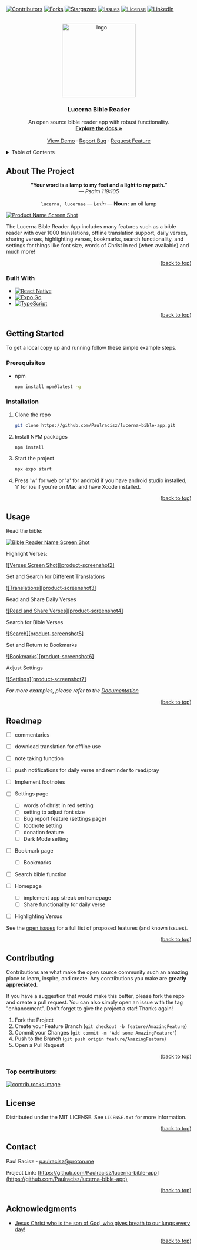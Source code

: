 <!-- Improved compatibility of back to top link: See: https://github.com/othneildrew/Best-README-Template/pull/73 -->
<a id="readme-top"></a>
<!--
*** Thanks for checking out the Best-README-Template. If you have a suggestion
*** that would make this better, please fork the repo and create a pull request
*** or simply open an issue with the tag "enhancement".
*** Don't forget to give the project a star!
*** Thanks again! Now go create something AMAZING! :D
-->



<!-- PROJECT SHIELDS -->
<!--
*** I'm using markdown "reference style" links for readability.
*** Reference links are enclosed in brackets [ ] instead of parentheses ( ).
*** See the bottom of this document for the declaration of the reference variables
*** for contributors-url, forks-url, etc. This is an optional, concise syntax you may use.
*** https://www.markdownguide.org/basic-syntax/#reference-style-links
-->
[![Contributors][contributors-shield]][contributors-url]
[![Forks][forks-shield]][forks-url]
[![Stargazers][stars-shield]][stars-url]
[![Issues][issues-shield]][issues-url]
[![License][license-shield]][license-url]
[![LinkedIn][linkedin-shield]][linkedin-url]

[contributors-shield]: https://img.shields.io/github/contributors/Paulracisz/lucerna-bible-app.svg?style=for-the-badge
[contributors-url]: https://github.com/Paulracisz/lucerna-bible-app/graphs/contributors

[forks-shield]: https://img.shields.io/github/forks/Paulracisz/lucerna-bible-app.svg?style=for-the-badge
[forks-url]: https://github.com/Paulracisz/lucerna-bible-app/network/members

[stars-shield]: https://img.shields.io/github/stars/Paulracisz/lucerna-bible-app.svg?style=for-the-badge
[stars-url]: https://github.com/Paulracisz/lucerna-bible-app/stargazers

[issues-shield]: https://img.shields.io/github/issues/Paulracisz/lucerna-bible-app.svg?style=for-the-badge
[issues-url]: https://github.com/Paulracisz/lucerna-bible-app/issues

[license-shield]: https://img.shields.io/github/license/Paulracisz/lucerna-bible-app.svg?style=for-the-badge
[license-url]: https://github.com/Paulracisz/lucerna-bible-app/blob/main/LICENSE

[linkedin-shield]: https://img.shields.io/badge/-LinkedIn-blue.svg?style=for-the-badge&logo=linkedin&logoColor=white
[linkedin-url]: https://linkedin.com/in/paulracisz


<!-- PROJECT LOGO -->
<br />
<div align="center">
  <a href="https://github.com/Paulracisz/lucerna-bible-app">
<img width="200" height="200" alt="logo" style="object-fit: cover; object-position: center; display: block;" src="images/logo-dark-mode.png" />

  </a>

<h3 align="center">Lucerna Bible Reader</h3>

  <p align="center">
    An open source bible reader app with robust functionality. 
    <br />
    <a href="https://lucernabible.com/docs/"><strong>Explore the docs »</strong></a>
    <br />
    <br />
    <a href="https://github.com/Paulracisz/lucerna-bible-app">View Demo</a>
    &middot;
    <a href="https://github.com/Paulracisz/lucerna-bible-app/issues/new?labels=bug&template=bug-report---.md">Report Bug</a>
    &middot;
    <a href="https://github.com/Paulracisz/lucerna-bible-app/issues/new?labels=enhancement&template=feature-request---.md">Request Feature</a>
  </p>
</div>



<!-- TABLE OF CONTENTS -->
<details>
  <summary>Table of Contents</summary>
  <ol>
    <li>
      <a href="#about-the-project">About The Project</a>
      <ul>
        <li><a href="#built-with">Built With</a></li>
      </ul>
    </li>
    <li>
      <a href="#getting-started">Getting Started</a>
      <ul>
        <li><a href="#prerequisites">Prerequisites</a></li>
        <li><a href="#installation">Installation</a></li>
      </ul>
    </li>
    <li><a href="#usage">Usage</a></li>
    <li><a href="#roadmap">Roadmap</a></li>
    <li><a href="#contributing">Contributing</a></li>
    <li><a href="#license">License</a></li>
    <li><a href="#contact">Contact</a></li>
    <li><a href="#acknowledgments">Acknowledgments</a></li>
  </ol>
</details>



<!-- ABOUT THE PROJECT -->
## About The Project

<p align="center">
  <strong>“Your word is a lamp to my feet and a light to my path.”</strong><br>
  <em>— Psalm 119:105</em><br><br>
  <code>lucerna, lucernae</code> — <em>Latin</em> — <strong>Noun:</strong> an oil lamp
</p>



[![Product Name Screen Shot][product-screenshot]]()

The Lucerna Bible Reader App includes many features such as a bible reader with over 1000 translations, offline translation support, daily verses, sharing verses, highlighting verses, bookmarks, search functionality, and settings for things like font size, words of Christ in red (when available) and much more!

<p align="right">(<a href="#readme-top">back to top</a>)</p>



### Built With

* [![React Native][React Native]][React-native-url]
* [![Expo Go][Expo Go]][expo-go-url]
* [![TypeScript][TypeScript]][typescript-url]

<p align="right">(<a href="#readme-top">back to top</a>)</p>



<!-- GETTING STARTED -->
## Getting Started

To get a local copy up and running follow these simple example steps.

### Prerequisites

* npm
  ```sh
  npm install npm@latest -g
  ```

### Installation

1. Clone the repo
   ```sh
   git clone https://github.com/Paulracisz/lucerna-bible-app.git
   ```
   
3. Install NPM packages
   ```sh
   npm install
   ```
   
4. Start the project
   ```sh
   npx expo start
   ```
   
5. Press 'w' for web or 'a' for android if you have android studio installed, 'i' for ios if you're on Mac and have Xcode installed.

<p align="right">(<a href="#readme-top">back to top</a>)</p>



<!-- USAGE EXAMPLES -->
## Usage

Read the bible:

[![Bible Reader Name Screen Shot][product-screenshot]]()

Highlight Verses:

[![Verses Screen Shot][product-screenshot2]]()

Set and Search for Different Translations

[![Translations][product-screenshot3]]()

Read and Share Daily Verses

[![Read and Share Verses][product-screenshot4]]()

Search for Bible Verses

[![Search][product-screenshot5]]()

Set and Return to Bookmarks

[![Bookmarks][product-screenshot6]]()

Adjust Settings

[![Settings][product-screenshot7]]()

_For more examples, please refer to the [Documentation](https://lucernabible.com/docs/)_

<p align="right">(<a href="#readme-top">back to top</a>)</p>



<!-- ROADMAP -->
## Roadmap

- [ ] commentaries

- [ ] download translation for offline use

- [ ] note taking function

- [ ] push notifications for daily verse and reminder to read/pray

- [ ] Implement footnotes

- [ ] Settings page
  - [ ] words of christ in red setting
  - [ ] setting to adjust font size
  - [ ] Bug report feature (settings page)
  - [ ] footnote setting
  - [ ] donation feature
  - [ ] Dark Mode setting

- [ ] Bookmark page
  - [ ] Bookmarks

- [ ] Search bible function

- [ ] Homepage
  - [ ] implement app streak on homepage
  - [ ] Share functionality for daily verse

- [ ] Highlighting Versus

See the [open issues](https://github.com/Paulracisz/lucerna-bible-app/issues) for a full list of proposed features (and known issues).

<p align="right">(<a href="#readme-top">back to top</a>)</p>



<!-- CONTRIBUTING -->
## Contributing

Contributions are what make the open source community such an amazing place to learn, inspire, and create. Any contributions you make are **greatly appreciated**.

If you have a suggestion that would make this better, please fork the repo and create a pull request. You can also simply open an issue with the tag "enhancement".
Don't forget to give the project a star! Thanks again!

1. Fork the Project
2. Create your Feature Branch (`git checkout -b feature/AmazingFeature`)
3. Commit your Changes (`git commit -m 'Add some AmazingFeature'`)
4. Push to the Branch (`git push origin feature/AmazingFeature`)
5. Open a Pull Request

<p align="right">(<a href="#readme-top">back to top</a>)</p>

### Top contributors:

<a href="https://github.com/paulRacisz/lucerna-bible-app/graphs/contributors">
  <img src="https://contrib.rocks/image?repo=Paulracisz/lucerna-bible-app" alt="contrib.rocks image" />
</a>



<!-- LICENSE -->
## License

Distributed under the MIT LICENSE. See `LICENSE.txt` for more information.

<p align="right">(<a href="#readme-top">back to top</a>)</p>



<!-- CONTACT -->
## Contact

Paul Racisz - paulracisz@proton.me

Project Link: [https://github.com/Paulracisz/lucerna-bible-app](https://github.com/Paulracisz/lucerna-bible-app)

<p align="right">(<a href="#readme-top">back to top</a>)</p>



<!-- ACKNOWLEDGMENTS -->
## Acknowledgments

* [Jesus Christ who is the son of God, who gives breath to our lungs every day!](https://youtu.be/XDVXnaeXj18)

<p align="right">(<a href="#readme-top">back to top</a>)</p>



<!-- MARKDOWN LINKS & IMAGES -->
<!-- https://www.markdownguide.org/basic-syntax/#reference-style-links -->
[contributors-shield]: https://img.shields.io/github/contributors/Paulracisz/lucerna-bible-app.svg?style=for-the-badge
[contributors-url]: https://github.com/Paulracisz/lucerna-bible-app/graphs/contributors
[forks-shield]: https://img.shields.io/github/forks/Paulracisz/lucerna-bible-app.svg?style=for-the-badge
[forks-url]: https://github.com/Paulracisz/lucerna-bible-app/network/members
[stars-shield]: https://img.shields.io/github/stars/Paulracisz/lucerna-bible-app.svg?style=for-the-badge
[stars-url]: https://github.com/Paulracisz/lucerna-bible-app/stargazers
[issues-shield]: https://img.shields.io/github/issues/Paulracisz/lucerna-bible-app.svg?style=for-the-badge
[issues-url]: https://github.com/Paulracisz/lucerna-bible-app/issues
[license-shield]: https://img.shields.io/github/license/Paulracisz/lucerna-bible-app.svg?style=for-the-badge
[license-url]: https://github.com/Paulracisz/lucerna-bible-app/blob/master/LICENSE.txt
[linkedin-shield]: https://img.shields.io/badge/-LinkedIn-black.svg?style=for-the-badge&logo=linkedin&colorB=555
[linkedin-url]: https://linkedin.com/in/paul-racisz-745b11196
[product-screenshot]: images/screenshot1.png
[Next.js]: https://img.shields.io/badge/next.js-000000?style=for-the-badge&logo=nextdotjs&logoColor=white
[Next-url]: https://nextjs.org/
[React.js]: https://img.shields.io/badge/React-20232A?style=for-the-badge&logo=react&logoColor=61DAFB
[React-url]: https://reactjs.org/
[React Native]: https://img.shields.io/badge/React_Native-20232A?style=for-the-badge&logo=react&logoColor=61DAFB
[react-native-url]: https://reactnative.dev/
[Expo Go]: https://img.shields.io/badge/Expo_Go-000020?style=for-the-badge&logo=expo&logoColor=white
[expo-go-url]: https://expo.dev/client
[TypeScript]: https://img.shields.io/badge/TypeScript-007ACC?style=for-the-badge&logo=typescript&logoColor=white
[typescript-url]: https://www.typescriptlang.org/
[Vue.js]: https://img.shields.io/badge/Vue.js-35495E?style=for-the-badge&logo=vuedotjs&logoColor=4FC08D
[Vue-url]: https://vuejs.org/
[Angular.io]: https://img.shields.io/badge/Angular-DD0031?style=for-the-badge&logo=angular&logoColor=white
[Angular-url]: https://angular.io/
[Svelte.dev]: https://img.shields.io/badge/Svelte-4A4A55?style=for-the-badge&logo=svelte&logoColor=FF3E00
[Svelte-url]: https://svelte.dev/
[Laravel.com]: https://img.shields.io/badge/Laravel-FF2D20?style=for-the-badge&logo=laravel&logoColor=white
[Laravel-url]: https://laravel.com
[Bootstrap.com]: https://img.shields.io/badge/Bootstrap-563D7C?style=for-the-badge&logo=bootstrap&logoColor=white
[Bootstrap-url]: https://getbootstrap.com
[JQuery.com]: https://img.shields.io/badge/jQuery-0769AD?style=for-the-badge&logo=jquery&logoColor=white
[JQuery-url]: https://jquery.com 
